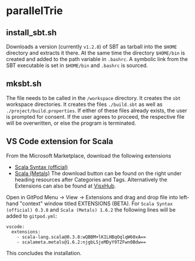 # parallelTrie

## install_sbt.sh
Downloads a version (currently `v1.2.8`) of SBT as tarball into the `$HOME` directory and extracts it there.
At the same time the directory `$HOME/bin` is created and added to the path variable in `.bashrc`. A symbolic link
from the SBT executable is set in `$HOME/bin` and `.bashrc` is sourced.

## mksbt.sh
The file needs to be called in the `/workspace` directory. It creates the `sbt` workspace directories.
It creates the files `./build.sbt` as well as `./project/build.properties`. If either of these files already
exists, the user is prompted for consent. If the user agrees to proceed, the respective file will be overwritten,
or else the program is terminated.


## VS Code extension for Scala
From the Microsoft Marketplace, download the following extensions
 * [Scala Syntax (official)](https://marketplace.visualstudio.com/items?itemName=scala-lang.scala)
 * [Scala (Metals)](https://marketplace.visualstudio.com/items?itemName=scalameta.metals)
The download button can be found on the right under heading resources after Categories and Tags. Alternatively
the Extensions can also be found at [VisxHub](https://www.vsixhub.com).

Open in GitPod Menu -> View -> Extensions and drag and drop file into left-hand "context" window
titled EXTENSIONS (BETA). For `Scala Syntax (official) 0.3.8` and `Scala (Metals) 1.6.2` the following 
lines will be added to `gitpod.yml`:
```
vscode:
  extensions:
    - scala-lang.scala@0.3.8:wQBBM+lKILHBqOqlqW60xA==
    - scalameta.metals@1.6.2:njgbLSjeMDyY9TZFwn0Bdw== 
```
This concludes the installation.